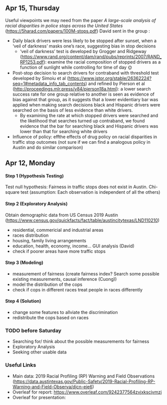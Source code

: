 ## Apr 15, Thursday
Useful viewpoints we may need from the paper *A large-scale analysis of racial disparities in police stops across the United States*
(https://5harad.com/papers/100M-stops.pdf) David sent in the group :
- Daily black drivers were less likely to be stopped after sunset, when a ‘veil of darkness’ masks one’s race, suggesting bias in stop decisions
  - ‘veil of darkness’ test is developed by Grogger and Ridgeway (https://www.rand.org/content/dam/rand/pubs/reprints/2007/RAND_RP1253.pdf):  examine the racial composition of stopped drivers as a function of sunlight while controlling for time of day 🌞
- Post-stop decision to search drivers for contraband with threshold test developed by Simoiu et al (https://www.jstor.org/stable/26362224?seq=1#metadata_info_tab_contents) and refined by Pierson et al (http://proceedings.mlr.press/v84/pierson18a.html): a lower search success rate for one group relative to another is seen as evidence of bias against that group, as it suggests that a lower evidentiary bar was applied when making search decisions
 black and Hispanic drivers were searched on the basis of less evidence than white drivers. 
  - By examining the rate at which stopped drivers were searched and the likelihood that searches turned up contraband, we found evidence that the bar for searching black and Hispanic drivers was lower than that for searching white drivers 
- Influence of policy: effthe effects of drug policy on racial disparities in traffic stop outcomes (not sure if we can find a analogous policy in Austin and do similar comparison)



## Apr 12, Monday
#### Step 1 (Hypothesis Testing)
Test null hypothesis: Fairness in traffic stops does not exist in Austin. Chi-square test (assumption: Each observation is independent of all the others)

#### Step 2 (Exploratory Analysis)
Obtain demographic data from US Census 2019 Austin (https://www.census.gov/quickfacts/fact/table/austincitytexas/LND110210)
- residential, commericial and industrial areas
- races distribution
- housing, family living arrangements
- education, health, economy, income...
GUI analysis (David)
- check if poorer areas have more traffic stops

#### Step 3 (Modeling)
- measurement of fairness (create fairness index? Search some possible existing measurements, causal inference (Cuong))
- model the distribution of the cops 
- check if cops in different races treat people in races differently

#### Step 4 (Solution)
- change some features to allviate the discrimination 
- redistribute the cops based on races

### TODO before Saturday
- Searching for/ think about the possible measurements for fairness
- Exploratory Analysis
- Seeking other usable data

### Useful Links
- Main data: 2019 Racial Profiling (RP) Warning and Field Observations (https://data.austintexas.gov/Public-Safety/2019-Racial-Profiling-RP-Warning-and-Field-Observa/djcn-eje6)
- Overleaf for report: https://www.overleaf.com/9242377564zvjxkscjvmzj
- Overleaf for presentation:
